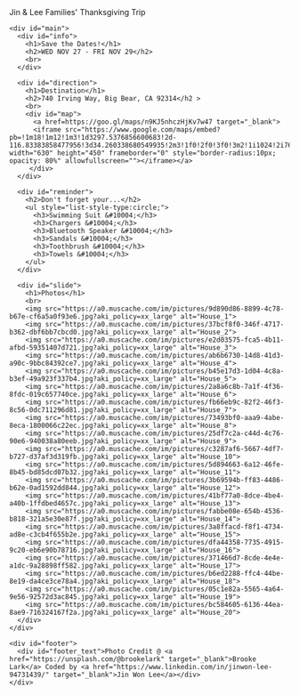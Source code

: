 <!DOCTYPE html>
<html>
  <head>
    <title>Thanksgiving Trip</title>
    <meta name="description" content="Thanksgiving Trip">
    <link rel="stylesheet" href="style/reset.css">
    <link rel="stylesheet" href="style/style.css">
    <link rel="stylesheet" href="style/small.css" media="(max-width:630px)">
    <link href="https://fonts.googleapis.com/css?family=M+PLUS+Rounded+1c&display=swap" rel="stylesheet">
    <link href="https://fonts.googleapis.com/css?family=Enriqueta&display=swap" rel="stylesheet">
    <meta name="viewport" content="width=device-width, initial-scale=1, user-scalable=yes">
  </head>

  <body>
    <div id="head">
      <div id="head_text">Jin & Lee Families' Thanksgiving Trip</div>
    </div>

    <div id="main">
      <div id="info">
        <h1>Save the Dates!</h1>
        <h2>WED NOV 27 - FRI NOV 29</h2>
        <br>
      </div>

      <div id="direction">
        <h1>Destination</h1>
        <h2>740 Irving Way, Big Bear, CA 92314</h2 >
        <br>
        <div id="map">
          <a href=https://goo.gl/maps/n9KJ5nhczHjKv7w47 target="_blank">
          <iframe src="https://www.google.com/maps/embed?pb=!1m18!1m12!1m3!1d3297.5376856600683!2d-116.83383858477956!3d34.260338680549935!2m3!1f0!2f0!3f0!3m2!1i1024!2i768!4f13.1!3m3!1m2!1s0x80c4b5ba0f6859c7%3A0x6c9067455d0032e3!2s740%20Irving%20Way%2C%20Big%20Bear%2C%20CA%2092314!5e0!3m2!1sen!2sus!4v1573795780804!5m2!1sen!2sus" width="630" height="450" frameborder="0" style="border-radius:10px; opacity: 80%" allowfullscreen=""></iframe></a>
         </div>
      </div>

      <div id="reminder">
        <h2>Don't forget your...</h2>
        <ul style="list-style-type:circle;">
          <h3>Swimming Suit &#10004;</h3>
          <h3>Chargers &#10004;</h3>
          <h3>Bluetooth Speaker &#10004;</h3>
          <h3>Sandals &#10004;</h3>
          <h3>Toothbrush &#10004;</h3>
          <h3>Towels &#10004;</h3>
        </ul>
      </div>
    
      <div id="slide">
        <h1>Photos</h1>
        <br>
        <img src="https://a0.muscache.com/im/pictures/9d890d86-8899-4c78-b67e-cf6a5a0f93e6.jpg?aki_policy=xx_large" alt="House_1">
        <img src="https://a0.muscache.com/im/pictures/37bcf8f0-346f-4717-b362-dbf6bb7cbcd0.jpg?aki_policy=xx_large" alt="House_2">
        <img src="https://a0.muscache.com/im/pictures/e2d03575-fca5-4b11-afbd-59351407d721.jpg?aki_policy=xx_large" alt="House_3">
        <img src="https://a0.muscache.com/im/pictures/ab6b6730-14d8-41d3-a90c-9bbc84392ce7.jpg?aki_policy=xx_large" alt="House_4">
        <img src="https://a0.muscache.com/im/pictures/b45e17d3-1d04-4c8a-b3ef-49a923f337b4.jpg?aki_policy=xx_large" alt="House_5">
        <img src="https://a0.muscache.com/im/pictures/2a8a6c8b-7a1f-4f36-8fdc-019c657740ce.jpg?aki_policy=xx_large" alt="House_6">
        <img src="https://a0.muscache.com/im/pictures/fb66eb9c-82f2-46f3-8c56-0dc711296d81.jpg?aki_policy=xx_large" alt="House_7">
        <img src="https://a0.muscache.com/im/pictures/73493bf0-aaa9-4abe-8eca-1800066c22ec.jpg?aki_policy=xx_large" alt="House_8">
        <img src="https://a0.muscache.com/im/pictures/25df7c2a-c44d-4c76-90e6-940038a80eeb.jpg?aki_policy=xx_large" alt="House_9">
        <img src="https://a0.muscache.com/im/pictures/c3287af6-5667-4df7-b727-d37af3d319fb.jpg?aki_policy=xx_large" alt="House_10">
        <img src="https://a0.muscache.com/im/pictures/5d894663-6a12-46fe-8b45-bd85dcd07b32.jpg?aki_policy=xx_large" alt="House_11">
        <img src="https://a0.muscache.com/im/pictures/3b69594b-ff83-4486-b62e-0ad1592dd844.jpg?aki_policy=xx_large" alt="House_12">
        <img src="https://a0.muscache.com/im/pictures/41bf77a0-8dce-4be4-a40b-1ffdbed4657c.jpg?aki_policy=xx_large" alt="House_13">
        <img src="https://a0.muscache.com/im/pictures/fabbe08e-654b-4536-b818-321a5e30e87f.jpg?aki_policy=xx_large" alt="House_14">
        <img src="https://a0.muscache.com/im/pictures/3a8ffacd-f8f1-4734-ad8e-c3cb4f655b2e.jpg?aki_policy=xx_large" alt="House_15">
        <img src="https://a0.muscache.com/im/pictures/dfa44358-7735-4915-9c20-eb6e90b78716.jpg?aki_policy=xx_large" alt="House_16">
        <img src="https://a0.muscache.com/im/pictures/371466d7-8cde-4e4e-a1dc-9a28898ff582.jpg?aki_policy=xx_large" alt="House_17">
        <img src="https://a0.muscache.com/im/pictures/b6ed2288-ffc4-44be-8e19-da4ce3ce78a4.jpg?aki_policy=xx_large" alt="House_18">
        <img src="https://a0.muscache.com/im/pictures/05c1e82a-5565-4a64-9e56-92572d3ac845.jpg?aki_policy=xx_large" alt="House_19">
        <img src="https://a0.muscache.com/im/pictures/bc584605-6136-44ea-8ae9-716324167f2a.jpg?aki_policy=xx_large" alt="House_20">
      </div>
    </div>

    <div id="footer">
      <div id="footer_text">Photo Credit @ <a href="https://unsplash.com/@brookelark" target="_blank">Brooke Lark</a> Coded by <a href="https://www.linkedin.com/in/jinwon-lee-94731439/" target="_blank">Jin Won Lee</a></div>
    </div>
  </body>
</html>